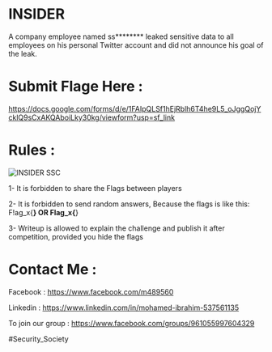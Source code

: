 # INSIDER
A company employee named ss******** leaked sensitive data to all employees on his personal Twitter account and did not announce his goal of the leak.

# Submit Flage Here :
https://docs.google.com/forms/d/e/1FAIpQLSf1hEjRblh6T4he9L5_oJggQojYcklQ9sCxAKQAboiLky30kg/viewform?usp=sf_link


# Rules :

![INSIDER SSC](https://user-images.githubusercontent.com/48302135/128719061-10a929d9-4eed-4a36-bd47-640808e5fb80.jpg)


1- It is forbidden to share the Flags between players

2- It is forbidden to send random answers, Because the flags is like this: F!ag_x{**********} OR Flag_x{**********}

3- Writeup is allowed to explain the challenge and publish it after competition, provided you hide the flags

# Contact Me :
Facebook : https://www.facebook.com/m489560

Linkedin : https://www.linkedin.com/in/mohamed-ibrahim-537561135

To join our group : https://www.facebook.com/groups/961055997604329

#Security_Society
